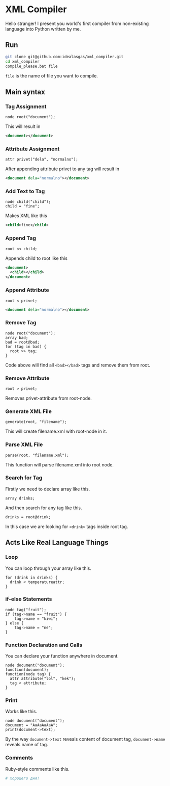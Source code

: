 # XML Compiler
Hello stranger! I present you world's first compiler from non-existing language into Python written by me.
## Run
```bash
git clone git@github.com:idealasgas/xml_compiler.git
cd xml_compiler
compile_please.bat file
```
`file` is the name of file you want to compile.
## Main syntax
### Tag Assignment
```
node root("document");
```
This will result in
```xml
<document></document>
```
### Attribute Assignment
```
attr privet("dela", "normalno");
```
After appending attribute privet to any tag will result in
```xml
<document dela="normalno"></document>
```
### Add Text to Tag
```
node child("child");
child = "fine";
```
Makes XML like this
```xml
<child>fine</child>
```
### Append Tag
```
root << child;
```
Appends child to root like this
```xml
<document>
  <child></child>
</document>
```
### Append Attribute
```
root < privet;
```
```xml
<document dela="normalno"></document>
```
### Remove Tag
```
node root("document");
array bad;
bad = root@bad;
for (tag in bad) {
  root >> tag;
}
```
Code above will find all `<bad></bad>` tags and remove them from root.
### Remove Attribute
```
root > privet;
```
Removes privet-attribute from root-node.
### Generate XML File
```
generate(root, "filename");
```
This will create filename.xml  with root-node in it.
### Parse XML File
```
parse(root, "filename.xml");
```
This function will parse filename.xml into root node.
### Search for Tag
Firstly we need to declare array like this.
```
array drinks;
```
And then search for any tag like this.
```
drinks = root@drink;
```
In this case we are looking for `<drink>` tags inside root tag.
## Acts Like Real Language Things
### Loop
You can loop through your array like this.
```
for (drink in drinks) {
  drink < temperatureattr;
}
```
### if-else Statements
```
node tag("fruit");
if (tag->name == "fruit") {
    tag->name = "kiwi";
} else {
    tag->name = "ne";
}
```
### Function Declaration and Calls
You can declare your function anywhere in document.
```
node document("document");
function(document);
function(node tag) {
  attr attribute("lol", "kek");
  tag < attribute;
}
```
### Print
Works like this.
```
node document("document");
document = "AaAaAaAaA";
print(document->text);
```
By the way `document->text` reveals content of document tag, `document->name` reveals name of tag.
### Comments
Ruby-style comments like this.
```ruby
# хорошего дня!
```
